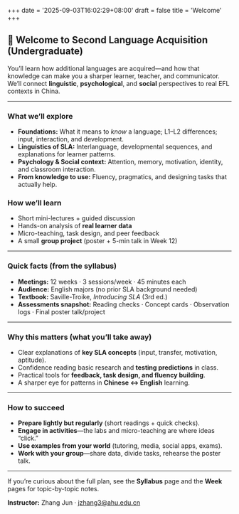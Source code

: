 +++
date = '2025-09-03T16:02:29+08:00'
draft = false
title = 'Welcome'
+++


## 👋 Welcome to Second Language Acquisition (Undergraduate)

You’ll learn how additional languages are acquired—and how that knowledge can make you a sharper learner, teacher, and communicator. We’ll connect **linguistic**, **psychological**, and **social** perspectives to real EFL contexts in China.

---

### What we’ll explore
- **Foundations:** What it means to *know* a language; L1–L2 differences; input, interaction, and development.  
- **Linguistics of SLA:** Interlanguage, developmental sequences, and explanations for learner patterns.  
- **Psychology & Social context:** Attention, memory, motivation, identity, and classroom interaction.  
- **From knowledge to use:** Fluency, pragmatics, and designing tasks that actually help.

### How we’ll learn
- Short mini-lectures + guided discussion  
- Hands-on analysis of **real learner data**  
- Micro-teaching, task design, and peer feedback  
- A small **group project** (poster + 5-min talk in Week 12)

---

### Quick facts (from the syllabus)
- **Meetings:** 12 weeks · 3 sessions/week · 45 minutes each  
- **Audience:** English majors (no prior SLA background needed)  
- **Textbook:** Saville-Troike, *Introducing SLA* (3rd ed.) 
- **Assessments snapshot:** Reading checks · Concept cards · Observation logs · Final poster talk/project

---

### Why this matters (what you’ll take away)
- Clear explanations of **key SLA concepts** (input, transfer, motivation, aptitude).  
- Confidence reading basic research and **testing predictions** in class.  
- Practical tools for **feedback, task design, and fluency building**.  
- A sharper eye for patterns in **Chinese ↔ English** learning.

---

### How to succeed
- **Prepare lightly but regularly** (short readings + quick checks).  
- **Engage in activities**—the labs and micro-teaching are where ideas “click.”  
- **Use examples from your world** (tutoring, media, social apps, exams).  
- **Work with your group**—share data, divide tasks, rehearse the poster talk.

---

If you’re curious about the full plan, see the **Syllabus** page and the **Week** pages for topic-by-topic notes.  

**Instructor:** Zhang Jun · jzhang3@ahu.edu.cn